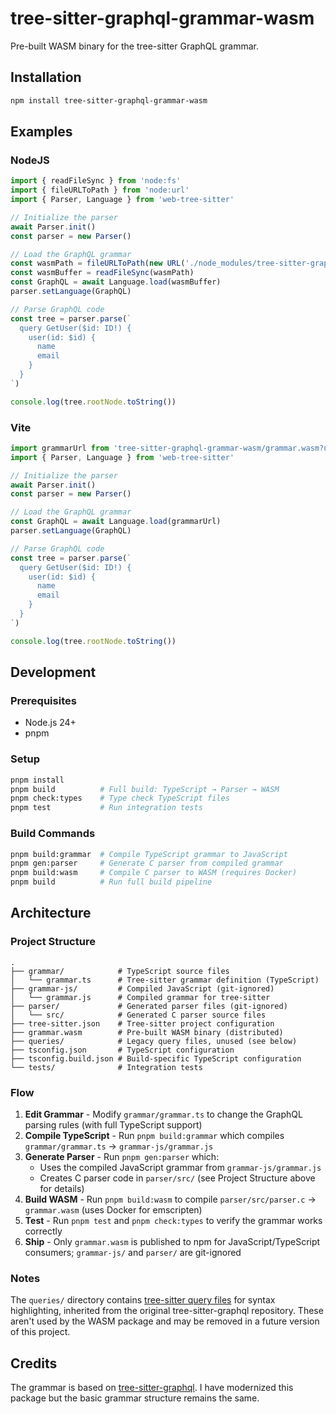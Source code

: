 # tree-sitter-graphql-grammar-wasm

Pre-built WASM binary for the tree-sitter GraphQL grammar.

## Installation

```bash
npm install tree-sitter-graphql-grammar-wasm
```

## Examples

### NodeJS

```typescript
import { readFileSync } from 'node:fs'
import { fileURLToPath } from 'node:url'
import { Parser, Language } from 'web-tree-sitter'

// Initialize the parser
await Parser.init()
const parser = new Parser()

// Load the GraphQL grammar
const wasmPath = fileURLToPath(new URL('./node_modules/tree-sitter-graphql-grammar-wasm/grammar.wasm', import.meta.url))
const wasmBuffer = readFileSync(wasmPath)
const GraphQL = await Language.load(wasmBuffer)
parser.setLanguage(GraphQL)

// Parse GraphQL code
const tree = parser.parse(`
  query GetUser($id: ID!) {
    user(id: $id) {
      name
      email
    }
  }
`)

console.log(tree.rootNode.toString())
```

### Vite

```typescript
import grammarUrl from 'tree-sitter-graphql-grammar-wasm/grammar.wasm?url'
import { Parser, Language } from 'web-tree-sitter'

// Initialize the parser
await Parser.init()
const parser = new Parser()

// Load the GraphQL grammar
const GraphQL = await Language.load(grammarUrl)
parser.setLanguage(GraphQL)

// Parse GraphQL code
const tree = parser.parse(`
  query GetUser($id: ID!) {
    user(id: $id) {
      name
      email
    }
  }
`)

console.log(tree.rootNode.toString())
```

## Development

### Prerequisites

- Node.js 24+
- pnpm

### Setup

```bash
pnpm install
pnpm build          # Full build: TypeScript → Parser → WASM
pnpm check:types    # Type check TypeScript files
pnpm test           # Run integration tests
```

### Build Commands

```bash
pnpm build:grammar  # Compile TypeScript grammar to JavaScript
pnpm gen:parser     # Generate C parser from compiled grammar
pnpm build:wasm     # Compile C parser to WASM (requires Docker)
pnpm build          # Run full build pipeline
```


## Architecture

### Project Structure

```
.
├── grammar/            # TypeScript source files
│   └── grammar.ts      # Tree-sitter grammar definition (TypeScript)
├── grammar-js/         # Compiled JavaScript (git-ignored)
│   └── grammar.js      # Compiled grammar for tree-sitter
├── parser/             # Generated parser files (git-ignored)
│   └── src/            # Generated C parser source files
├── tree-sitter.json    # Tree-sitter project configuration
├── grammar.wasm        # Pre-built WASM binary (distributed)
├── queries/            # Legacy query files, unused (see below)
├── tsconfig.json       # TypeScript configuration
├── tsconfig.build.json # Build-specific TypeScript configuration
└── tests/              # Integration tests
```

### Flow

1. **Edit Grammar** - Modify `grammar/grammar.ts` to change the GraphQL parsing rules (with full TypeScript support)
2. **Compile TypeScript** - Run `pnpm build:grammar` which compiles `grammar/grammar.ts` → `grammar-js/grammar.js`
3. **Generate Parser** - Run `pnpm gen:parser` which:
   - Uses the compiled JavaScript grammar from `grammar-js/grammar.js`
   - Creates C parser code in `parser/src/` (see Project Structure above for details)
4. **Build WASM** - Run `pnpm build:wasm` to compile `parser/src/parser.c` → `grammar.wasm` (uses Docker for emscripten)
5. **Test** - Run `pnpm test` and `pnpm check:types` to verify the grammar works correctly
6. **Ship** - Only `grammar.wasm` is published to npm for JavaScript/TypeScript consumers; `grammar-js/` and `parser/` are git-ignored

### Notes

The `queries/` directory contains [tree-sitter query files](https://tree-sitter.github.io/tree-sitter/syntax-highlighting#queries) for syntax highlighting, inherited from the original tree-sitter-graphql repository. These aren't used by the WASM package and may be removed in a future version of this project.

## Credits

The grammar is based on [tree-sitter-graphql](https://github.com/bkegley/tree-sitter-graphql). I have modernized this package but the basic grammar structure remains the same.
